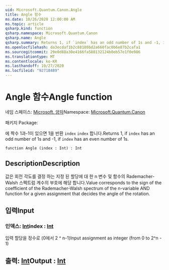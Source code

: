 ```yaml
---
uid: Microsoft.Quantum.Canon.Angle
title: Angle 함수
ms.date: 10/26/2020 12:00:00 AM
ms.topic: article
qsharp.kind: function
qsharp.namespace: Microsoft.Quantum.Canon
qsharp.name: Angle
qsharp.summary: Returns 1, if `index` has an odd number of 1s and -1, if `index` has an even number of 1s.
ms.openlocfilehash: da3ecdaf1b2c88180bd2a660fac0b6e87b2cafa1
ms.sourcegitcommit: 29e0d88a30e4166fa580132124b0eb57e1f0e986
ms.translationtype: MT
ms.contentlocale: ko-KR
ms.lasthandoff: 10/27/2020
ms.locfileid: "92718489"
---
```

# <a name="angle-function"></a><span data-ttu-id="5e165-102">Angle 함수</span><span class="sxs-lookup"><span data-stu-id="5e165-102">Angle function</span></span>

<span data-ttu-id="5e165-103">네임 스페이스: [Microsoft. 양자](xref:Microsoft.Quantum.Canon)</span><span class="sxs-lookup"><span data-stu-id="5e165-103">Namespace: [Microsoft.Quantum.Canon](xref:Microsoft.Quantum.Canon)</span></span>

<span data-ttu-id="5e165-104">패키지 [](https://nuget.org/packages/)</span><span class="sxs-lookup"><span data-stu-id="5e165-104">Package: [](https://nuget.org/packages/)</span></span>


<span data-ttu-id="5e165-105">에 짝수 1과-1이 있으면 1을 반환 `index` `index` 합니다.</span><span class="sxs-lookup"><span data-stu-id="5e165-105">Returns 1, if `index` has an odd number of 1s and -1, if `index` has an even number of 1s.</span></span>

```qsharp
function Angle (index : Int) : Int
```


## <a name="description"></a><span data-ttu-id="5e165-106">Description</span><span class="sxs-lookup"><span data-stu-id="5e165-106">Description</span></span>

<span data-ttu-id="5e165-107">값은 회전 각도를 결정 하는 지정 된 할당에 대 한 n 변수 및 함수의 Rademacher-Walsh 스펙트럼 계수의 부호에 해당 합니다.</span><span class="sxs-lookup"><span data-stu-id="5e165-107">Value corresponds to the sign of the coefficient of the Rademacher-Walsh spectrum of the n-variable AND function for a given assignment that decides the angle of the rotation.</span></span>

## <a name="input"></a><span data-ttu-id="5e165-108">입력</span><span class="sxs-lookup"><span data-stu-id="5e165-108">Input</span></span>

### <a name="index--int"></a><span data-ttu-id="5e165-109">인덱스: [Int](xref:microsoft.quantum.lang-ref.int)</span><span class="sxs-lookup"><span data-stu-id="5e165-109">index : [Int](xref:microsoft.quantum.lang-ref.int)</span></span>

<span data-ttu-id="5e165-110">입력 할당을 정수로 (0에서 2 ^ n-1)</span><span class="sxs-lookup"><span data-stu-id="5e165-110">Input assignment as integer (from 0 to 2^n - 1)</span></span>



## <a name="output--int"></a><span data-ttu-id="5e165-111">출력: [Int](xref:microsoft.quantum.lang-ref.int)</span><span class="sxs-lookup"><span data-stu-id="5e165-111">Output : [Int](xref:microsoft.quantum.lang-ref.int)</span></span>

